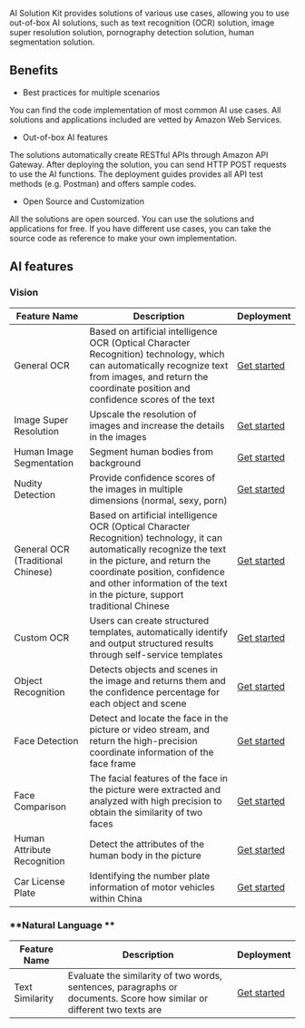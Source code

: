 AI Solution Kit provides solutions of various use cases, allowing you to use out-of-box AI solutions, such as text recognition (OCR) solution, image super resolution solution, pornography detection solution, human segmentation solution.

## Benefits
*  Best practices for multiple scenarios

You can find the code implementation of most common AI use cases. All solutions and applications included are vetted by Amazon Web Services.

*  Out-of-box AI features

The solutions automatically create RESTful APIs through Amazon API Gateway. After deploying the solution, you can send HTTP POST requests to use the AI functions. The deployment guides provides all API test methods (e.g. Postman) and offers sample codes.

*  Open Source and Customization

All the solutions are open sourced. You can use the solutions and applications for free. If you have different use cases, you can take the source code as reference to make your own implementation.


## AI features

### **Vision**
|    **Feature Name**   | **Description**    | **Deployment** |
|--------------|------------|-------------|
|General OCR|Based on artificial intelligence OCR (Optical Character Recognition) technology, which can automatically recognize text from images, and return the coordinate position and confidence scores of the text|[Get started](deploy-general-ocr-en.md)|
|Image Super Resolution|Upscale the resolution of images and increase the details in the images|[Get started](deploy-image-super-resolution-en.md)|
|Human Image Segmentation|Segment human bodies from background|[Get started](deploy-human-image-segmentation-en.md)|
|Nudity Detection|Provide confidence scores of the images in multiple dimensions (normal, sexy, porn)|[Get started](deploy-nudity-detection-en.md)|
|General OCR (Traditional Chinese)|Based on artificial intelligence OCR (Optical Character Recognition) technology, it can automatically recognize the text in the picture, and return the coordinate position, confidence and other information of the text in the picture, support traditional Chinese|[Get started](deploy-general-ocr-traditional-en.md)|
|Custom OCR|Users can create structured templates, automatically identify and output structured results through self-service templates|[Get started](deploy-custom-ocr-en.md)|
|Object Recognition|Detects objects and scenes in the image and returns them and the confidence percentage for each object and scene|[Get started](deploy-object-recognition-en.md)|
|Face Detection|Detect and locate the face in the picture or video stream, and return the high-precision coordinate information of the face frame|[Get started](deploy-face-detection-en.md)|
|Face Comparison|The facial features of the face in the picture were extracted and analyzed with high precision to obtain the similarity of two faces|[Get started](deploy-face-comparison-en.md)|
|Human Attribute Recognition |Detect the attributes of the human body in the picture|[Get started](deploy-human-attribute-recognition-en.md)|
|Car License Plate|Identifying the number plate information of motor vehicles within China|[Get started](deploy-car-license-plate-en.md)|

### **Natural Language **
|    **Feature Name**   | **Description**    | **Deployment** |
|--------------|------------|-------------|
|Text Similarity|Evaluate the similarity of two words, sentences, paragraphs or documents. Score how similar or different two texts are|[Get started](deploy-text-similarity-en.md)|

<!--
### **语音技术**
|    **名称**   | **描述**    | **部署说明** |
|--------------|------------|-------------|
|||
-->